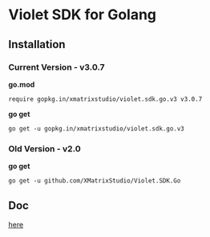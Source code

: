 # Violet SDK for Golang

## Installation

### Current Version - v3.0.7

**go.mod**

```
require gopkg.in/xmatrixstudio/violet.sdk.go.v3 v3.0.7
```

**go get**

```
go get -u gopkg.in/xmatrixstudio/violet.sdk.go.v3
```

### Old Version - v2.0

**go get**

```
go get -u github.com/XMatrixStudio/Violet.SDK.Go
```

## Doc

[here](https://xmatrix.studio/docs/swagger/?url=https://xmatrix.studio/docs/api/v3.yml)
